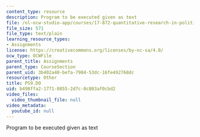 ```yaml
---
content_type: resource
description: Program to be executed given as text
file: /ol-ocw-studio-app/courses/17-872-quantitative-research-in-political-science-and-public-policy-spring-2004/b498ffa2177108552d7c0c803af0cbd2_PS9.DO
file_size: 571
file_type: text/plain
learning_resource_types:
- Assignments
license: https://creativecommons.org/licenses/by-nc-sa/4.0/
ocw_type: OCWFile
parent_title: Assignments
parent_type: CourseSection
parent_uid: 3b402a40-befa-7984-53dc-16fe492768dc
resourcetype: Other
title: PS9.DO
uid: b498ffa2-1771-0855-2d7c-0c803af0cbd2
video_files:
  video_thumbnail_file: null
video_metadata:
  youtube_id: null
---
```

Program to be executed given as text